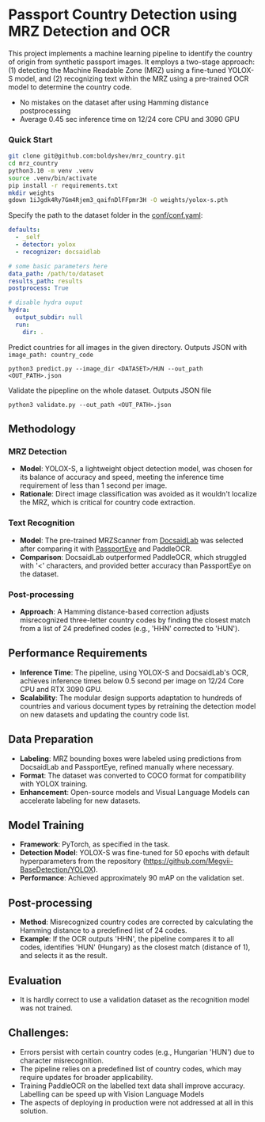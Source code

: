 # Passport Country Detection using MRZ Detection and OCR

This project implements a machine learning pipeline to identify the country of origin from synthetic passport images. It employs a two-stage approach: (1) detecting the Machine Readable Zone (MRZ) using a fine-tuned YOLOX-S model, and (2) recognizing text within the MRZ using a pre-trained OCR model to determine the country code.

* No mistakes on the dataset after using Hamming distance postprocessing
* Average 0.45 sec inference time on 12/24 core CPU and 3090 GPU


### Quick Start
```bash
git clone git@github.com:boldyshev/mrz_country.git
cd mrz_country
python3.10 -m venv .venv
source .venv/bin/activate
pip install -r requirements.txt
mkdir weights
gdown 1iJgdk4Ry7Gm4Rjem3_qaifnDlFFpmr3H -O weights/yolox-s.pth
```
Specify the path to the dataset folder in the [conf/conf.yaml](conf/conf.yaml):
```yaml
defaults:
  - _self_
  - detector: yolox
  - recognizer: docsaidlab

# some basic parameters here
data_path: /path/to/dataset
results_path: results
postprocess: True

# disable hydra ouput
hydra:
  output_subdir: null
  run:
    dir: .
```

Predict countries for all images in the given directory. Outputs JSON with `image_path: country_code`
```
python3 predict.py --image_dir <DATASET>/HUN --out_path <OUT_PATH>.json
```

Validate the pipepline on the whole dataset. Outputs JSON file
```
python3 validate.py --out_path <OUT_PATH>.json
```


## Methodology

### MRZ Detection
- **Model**: YOLOX-S, a lightweight object detection model, was chosen for its balance of accuracy and speed, meeting the inference time requirement of less than 1 second per image.
- **Rationale**: Direct image classification was avoided as it wouldn't localize the MRZ, which is critical for country code extraction.

### Text Recognition
- **Model**: The pre-trained MRZScanner from [DocsaidLab](https://github.com/DocsaidLab/MRZScanner) was selected after comparing it with [PassportEye](https://passporteye.readthedocs.io/en/latest/python_usage.html) and PaddleOCR.
- **Comparison**: DocsaidLab outperformed PaddleOCR, which struggled with '<' characters, and provided better accuracy than PassportEye on the dataset.

### Post-processing
- **Approach**: A Hamming distance-based correction adjusts misrecognized three-letter country codes by finding the closest match from a list of 24 predefined codes (e.g., 'HHN' corrected to 'HUN').

## Performance Requirements
- **Inference Time**: The pipeline, using YOLOX-S and DocsaidLab's OCR, achieves inference times below 0.5 second per image on 12/24 Core CPU and RTX 3090 GPU.
- **Scalability**: The modular design supports adaptation to hundreds of countries and various document types by retraining the detection model on new datasets and updating the country code list.

## Data Preparation
- **Labeling**: MRZ bounding boxes were labeled using predictions from DocsaidLab and PassportEye, refined manually where necessary.
- **Format**: The dataset was converted to COCO format for compatibility with YOLOX training.
- **Enhancement**: Open-source models and Visual Language Models can accelerate labeling for new datasets.

## Model Training
- **Framework**: PyTorch, as specified in the task.
- **Detection Model**: YOLOX-S was fine-tuned for 50 epochs with default hyperparameters from the repository (https://github.com/Megvii-BaseDetection/YOLOX).
- **Performance**: Achieved approximately 90 mAP on the validation set.

## Post-processing
- **Method**: Misrecognized country codes are corrected by calculating the Hamming distance to a predefined list of 24 codes.
- **Example**: If the OCR outputs 'HHN', the pipeline compares it to all codes, identifies 'HUN' (Hungary) as the closest match (distance of 1), and selects it as the result.


## Evaluation
* It is hardly correct to use a validation dataset as the recognition model was not trained. 

## Challenges: 
* Errors persist with certain country codes (e.g., Hungarian 'HUN') due to character misrecognition.
* The pipeline relies on a predefined list of country codes, which may require updates for broader applicability.
* Training PaddleOCR on the labelled text data shall improve accuracy. Labelling can be speed up with Vision Language Models
* The aspects of deploying in production were not addressed at all in this solution. 


